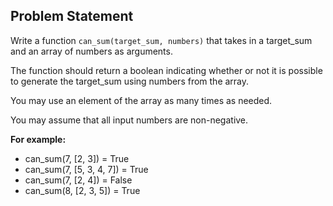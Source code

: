 ## Problem Statement

Write a function `can_sum(target_sum, numbers)` that takes in a target_sum and an array of numbers as arguments.

The function should return a boolean indicating whether or not it is possible to generate the target_sum using numbers from the array.

You may use an element of the array as many times as needed.

You may assume that all input numbers are non-negative.

**For example:**  
- can_sum(7, [2, 3]) = True  
- can_sum(7, [5, 3, 4, 7]) = True  
- can_sum(7, [2, 4]) = False  
- can_sum(8, [2, 3, 5]) = True  